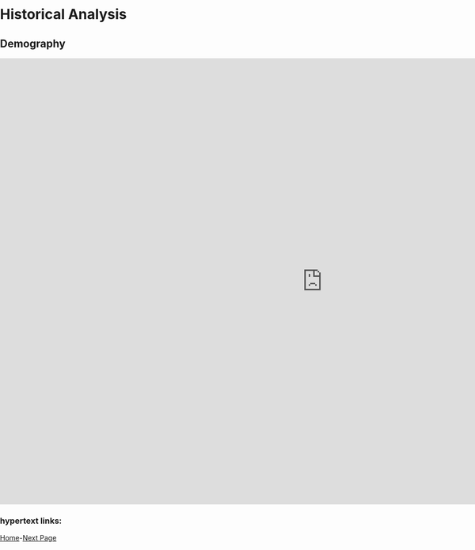 <title>Example</title>
<style>
body {
    margin:0;
    padding:0;
    background-image:url("/china-environment/assets/images/Flower Background.pdf"); 
    background-repeat: no-repeat;
    webkit-background-size: cover;
    moz-background-size: cover;
    o-background-size: cover;
    background-size: cover;
    }
    
</style>

# Historical Analysis 

## Demography

<iframe src="https://documents.cortext.net/b9ce/b9ce7406d17e44658332c4e327f0b70f/48915/temporal%20evolution/basic_statistics_ISItermsAll_Articles_Terms_20ISIpubdate.html" frameborder="0" style="overflow:hidden;border:1px solid #DDDDDD;" width="1300" height="900" allowfullscreen></iframe>

### hypertext links:

[Home](index.md)-[Next Page](page2.md)
